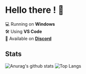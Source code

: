 # Hello there ! 👋
💻 Running on **Windows**<br>
🛠️ Using **VS Code**<br>
💬 Available on **[Discord](http://discord.com/users/1087664832863547493)**
## Stats
![Anurag's github stats](https://github-readme-stats.vercel.app/api?username=firminsurgithub&show_icons=true&count_private=true&bg_color=ffffff,F9F9F9)
![Top Langs](https://github-readme-stats.vercel.app/api/top-langs/?username=firminsurgithub)
